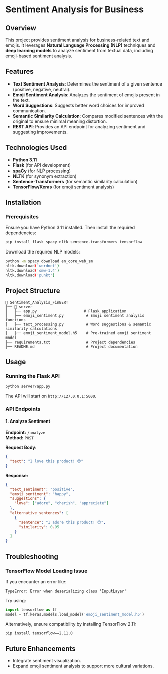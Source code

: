# Sentiment Analysis for Business

## Overview
This project provides sentiment analysis for business-related text and emojis. It leverages **Natural Language Processing (NLP)** techniques and **deep learning models** to analyze sentiment from textual data, including emoji-based sentiment analysis.

## Features
- **Text Sentiment Analysis**: Determines the sentiment of a given sentence (positive, negative, neutral).
- **Emoji Sentiment Analysis**: Analyzes the sentiment of emojis present in the text.
- **Word Suggestions**: Suggests better word choices for improved communication.
- **Semantic Similarity Calculation**: Compares modified sentences with the original to ensure minimal meaning distortion.
- **REST API**: Provides an API endpoint for analyzing sentiment and suggesting improvements.

## Technologies Used
- **Python 3.11**
- **Flask** (for API development)
- **spaCy** (for NLP processing)
- **NLTK** (for synonym extraction)
- **Sentence-Transformers** (for semantic similarity calculation)
- **TensorFlow/Keras** (for emoji sentiment analysis)

## Installation
### Prerequisites
Ensure you have Python 3.11 installed. Then install the required dependencies:

```bash
pip install flask spacy nltk sentence-transformers tensorflow
```

Download the required NLP models:
```bash
python -m spacy download en_core_web_sm
nltk.download('wordnet')
nltk.download('omw-1.4')
nltk.download('punkt')
```

## Project Structure
```
📂 Sentiment_Analysis_FinBERT
├── 📂 server
│   ├── app.py                     # Flask application
│   ├── emoji_sentiment.py          # Emoji sentiment analysis functions
│   ├── text_processing.py          # Word suggestions & semantic similarity calculations
│   ├── emoji_sentiment_model.h5    # Pre-trained emoji sentiment model
├── requirements.txt                # Project dependencies
├── README.md                       # Project documentation
```

## Usage
### Running the Flask API
```bash
python server/app.py
```

The API will start on `http://127.0.0.1:5000`.

### API Endpoints
#### 1. **Analyze Sentiment**
**Endpoint:** `/analyze`  
**Method:** `POST`

**Request Body:**
```json
{
  "text": "I love this product! 😊"
}
```

**Response:**
```json
{
  "text_sentiment": "positive",
  "emoji_sentiment": "happy",
  "suggestions": {
    "love": ["adore", "cherish", "appreciate"]
  },
  "alternative_sentences": [
    {
      "sentence": "I adore this product! 😊",
      "similarity": 0.95
    }
  ]
}
```

## Troubleshooting
### **TensorFlow Model Loading Issue**
If you encounter an error like:
```
TypeError: Error when deserializing class 'InputLayer'
```
Try using:
```python
import tensorflow as tf
model = tf.keras.models.load_model('emoji_sentiment_model.h5')
```
Alternatively, ensure compatibility by installing TensorFlow 2.11:
```bash
pip install tensorflow==2.11.0
```

## Future Enhancements
- Integrate sentiment visualization.
- Expand emoji sentiment analysis to support more cultural variations.


